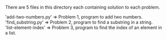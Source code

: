 There are 5 files in this directory each containing solution to each problem.

'add-two-numbers.py' => Problem 1, program to add two numbers.
'find_substring.py' => Problem 2, program to find a substring in a string.
'list-element-index' => Problem 3, program to find the index of an element in a list.